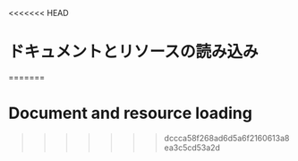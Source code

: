 
<<<<<<< HEAD
# ドキュメントとリソースの読み込み
=======
# Document and resource loading
>>>>>>> dccca58f268ad6d5a6f2160613a8ea3c5cd53a2d
